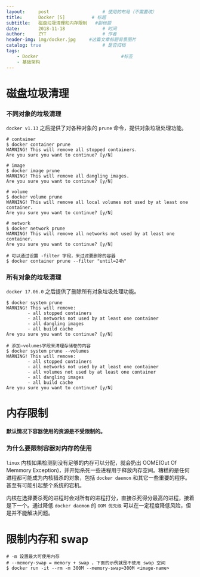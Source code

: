 ```yaml
---
layout:     post                    # 使用的布局（不需要改）
title:      Docker [5]          # 标题 
subtitle:   磁盘垃圾清理和内存限制   #副标题
date:       2018-11-18              # 时间
author:     ZYT                     # 作者
header-img: img/docker.jpg     #这篇文章标题背景图片
catalog: true                       # 是否归档
tags:
    - Docker                               #标签
    - 基础架构
---
```


# 磁盘垃圾清理

### 不同对象的垃圾清理

`docker v1.13` 之后提供了对各种对象的 `prune` 命令，提供对象垃圾处理功能。

```
# container
$ docker container prune
WARNING! This will remove all stopped containers.
Are you sure you want to continue? [y/N]

# image
$ docker image prune
WARNING! This will remove all dangling images.
Are you sure you want to continue? [y/N]

# volume
$ docker volume prune
WARNING! This will remove all local volumes not used by at least one container.
Are you sure you want to continue? [y/N]

# network
$ docker network prune
WARNING! This will remove all networks not used by at least one container.
Are you sure you want to continue? [y/N]

# 可以通过设置 -filter 字段，来过滤要删除的容器
$ docker container prune --filter "until=24h"
```

### 所有对象的垃圾清理

`docker 17.06.0` 之后提供了删除所有对象垃圾处理功能。

```
$ docker system prune
WARNING! This will remove:
        - all stopped containers
        - all networks not used by at least one container
        - all dangling images
        - all build cache
Are you sure you want to continue? [y/N]

# 添加–volumes字段来清理存储卷的内容
$ docker system prune --volumes
WARNING! This will remove:
        - all stopped containers
        - all networks not used by at least one container
        - all volumes not used by at least one container
        - all dangling images
        - all build cache
Are you sure you want to continue? [y/N]
```

# 内存限制

**默认情况下容器使用的资源是不受限制的。**

### 为什么要限制容器对内存的使用

`linux` 内核如果检测到没有足够的内存可以分配，就会扔出 OOME(Out Of Memmory Exception)，并开始杀死一些进程用于释放内存空间。糟糕的是任何进程都可能成为内核猎杀的对象，包括 `docker daemon` 和其它一些重要的程序。甚至有可能引起整个系统的宕机。

内核在选择要杀死的进程时会对所有的进程打分，直接杀死得分最高的进程，接着是下一个。通过降低 `docker daemon` 的 `OOM 优先级` 可以在一定程度降低风险，但是并不能解决问题。

# 限制内存和 swap

```
# -m 设置最大可使用内存
# --memory-swap = memory + swap ，下面的示例就是不使用 swap 空间
$ docker run -it --rm -m 300M --memory-swap=300M <image-name>
```
